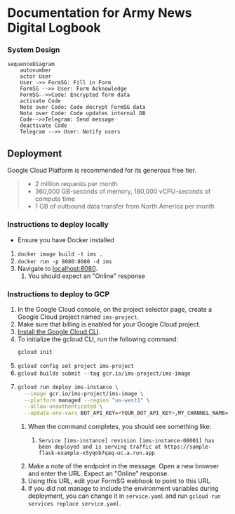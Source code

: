 # Documentation for Army News Digital Logbook

### System Design

```mermaid
sequenceDiagram
    autonumber
    actor User
    User ->> FormSG: Fill in Form
    FormSG -->> User: Form Acknowledge
    FormSG-->>Code: Encrypted form data
    activate Code
    Note over Code: Code decrypt FormSG data
    Note over Code: Code updates internal DB
    Code-->>Telegram: Send message
    deactivate Code
    Telegram -->> User: Notify users
```

## Deployment

Google Cloud Platform is recommended for its generous free tier.

> - 2 million requests per month
> - 360,000 GB-seconds of memory, 180,000 vCPU-seconds of compute time
> - 1 GB of outbound data transfer from North America per month

### Instructions to deploy locally
- Ensure you have Docker installed
  
1. `docker image build -t ims .`
2. `docker run -p 8080:8080 -d ims`
3. Navigate to [localhost:8080](http://localhost:8080).
   1. You should expect an "Online" response

### Instructions to deploy to GCP

1. In the Google Cloud console, on the project selector page, create a Google Cloud project named `ims-project`.
2. Make sure that billing is enabled for your Google Cloud project.
3. [Install the Google Cloud CLI](https://cloud.google.com/sdk/docs/install).
4. To initialize the gcloud CLI, run the following command:
   ```sh
   gcloud init
   ```
5.  `gcloud config set project ims-project`
6.  `gcloud builds submit --tag gcr.io/ims-project/ims-image`
7.  ```sh
    gcloud run deploy ims-instance \
      --image gcr.io/ims-project/ims-image \
      --platform managed --region "us-west1" \
      --allow-unauthenticated \
      --update-env-vars BOT_API_KEY=<YOUR_BOT_API_KEY>,MY_CHANNEL_NAME=<YOUR_CHANNEL_ID>,SECRET_KEY=<YOUR_FORMSG_SECRET_KEY>
    ```
    1. When the command completes, you should see something like:
       1. ```
          Service [ims-instance] revision [ims-instance-00001] has been deployed and is serving traffic at https://sample-flask-example-x5yqob7qaq-uc.a.run.app
          ```
    2. Make a note of the endpoint in the message. Open a new browser and enter the URL. Expect an "Online" response.
    3. Using this URL, edit your FormSG webhook to point to this URL.
    4. If you did not manage to include the environment variables during deployment, you can change it in `service.yaml` and run `gcloud run services replace service.yaml`.